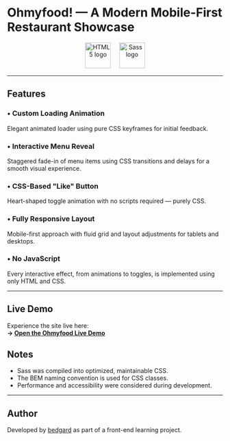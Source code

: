 # Ohmyfood! — A Modern Mobile-First Restaurant Showcase

<p align="center">
  <img src="https://cdn.jsdelivr.net/gh/devicons/devicon/icons/html5/html5-original-wordmark.svg" alt="HTML5 logo" height="60" />
  &nbsp;&nbsp;&nbsp;
  <img src="https://cdn.jsdelivr.net/gh/devicons/devicon/icons/sass/sass-original.svg" alt="Sass logo" height="60" />
</p>

---

## Features

### • Custom Loading Animation  
Elegant animated loader using pure CSS keyframes for initial feedback.

### • Interactive Menu Reveal  
Staggered fade-in of menu items using CSS transitions and delays for a smooth visual experience.

### • CSS-Based "Like" Button  
Heart-shaped toggle animation with no scripts required — purely CSS.

### • Fully Responsive Layout  
Mobile-first approach with fluid grid and layout adjustments for tablets and desktops.

### • No JavaScript  
Every interactive effect, from animations to toggles, is implemented using only HTML and CSS.

---

## Live Demo

Experience the site live here:  
**→ [Open the Ohmyfood Live Demo](https://bedgard.github.io/OhMyFood-project-3/)**

## Notes

- Sass was compiled into optimized, maintainable CSS.
- The BEM naming convention is used for CSS classes.
- Performance and accessibility were considered during development.

---

## Author

Developed by [bedgard](https://github.com/bedgard) as part of a front-end learning project.
